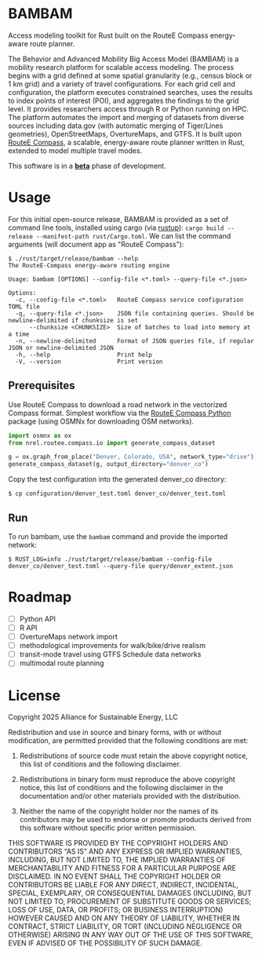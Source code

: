 # BAMBAM

Access modeling toolkit for Rust built on the RouteE Compass energy-aware route planner.

The Behavior and Advanced Mobility Big Access Model (BAMBAM) is a mobility research platform for scalable access modeling. The process begins with a grid defined at some spatial granularity (e.g., census block or 1 km grid) and a variety of travel configurations. For each grid cell and configuration, the platform executes constrained searches, uses the results to index points of interest (POI), and aggregates the findings to the grid level. It provides researchers access through R or Python running on HPC. The platform automates the import and merging of datasets from diverse sources including data.gov (with automatic merging of Tiger/Lines geometries), OpenStreetMaps, OvertureMaps, and GTFS. It is built upon [RouteE Compass](https://github.com/nrel/routee-compass), a scalable, energy-aware route planner written in Rust, extended to model multiple travel modes.

This software is in a [**beta**](https://en.wikipedia.org/wiki/Software_release_life_cycle#Beta) phase of development. 

# Usage

For this initial open-source release, BAMBAM is provided as a set of command line tools, installed using cargo (via [rustup](rustup.rs)): `cargo build --release --manifest-path rust/Cargo.toml`. We can list the command arguments (will document app as "RouteE Compass"):

```
$ ./rust/target/release/bambam --help
The RouteE-Compass energy-aware routing engine

Usage: bambam [OPTIONS] --config-file <*.toml> --query-file <*.json>

Options:
  -c, --config-file <*.toml>   RouteE Compass service configuration TOML file
  -q, --query-file <*.json>    JSON file containing queries. Should be newline-delimited if chunksize is set
      --chunksize <CHUNKSIZE>  Size of batches to load into memory at a time
  -n, --newline-delimited      Format of JSON queries file, if regular JSON or newline-delimited JSON
  -h, --help                   Print help
  -V, --version                Print version
```

## Prerequisites

Use RouteE Compass to download a road network in the vectorized Compass format. Simplest workflow via the [RouteE Compass Python](https://nrel.github.io/routee-compass/installation.html) package (using OSMNx for downloading OSM networks). 

```python
import osmnx as ox
from nrel.routee.compass.io import generate_compass_dataset

g = ox.graph_from_place("Denver, Colorado, USA", network_type="drive")
generate_compass_dataset(g, output_directory="denver_co")
```

Copy the test configuration into the generated denver_co directory:

```
$ cp configuration/denver_test.toml denver_co/denver_test.toml
```

## Run

To run bambam, use the `bambam` command and provide the imported network:

```
$ RUST_LOG=info ./rust/target/release/bambam --config-file denver_co/denver_test.toml --query-file query/denver_extent.json
```

# Roadmap

- [ ] Python API
- [ ] R API
- [ ] OvertureMaps network import
- [ ] methodological improvements for walk/bike/drive realism
- [ ] transit-mode travel using GTFS Schedule data networks
- [ ] multimodal route planning

# License

Copyright 2025 Alliance for Sustainable Energy, LLC

Redistribution and use in source and binary forms, with or without modification, are permitted provided that the following conditions are met:

1. Redistributions of source code must retain the above copyright notice, this list of conditions and the following disclaimer.

2. Redistributions in binary form must reproduce the above copyright notice, this list of conditions and the following disclaimer in the documentation and/or other materials provided with the distribution.

3. Neither the name of the copyright holder nor the names of its contributors may be used to endorse or promote products derived from this software without specific prior written permission.

THIS SOFTWARE IS PROVIDED BY THE COPYRIGHT HOLDERS AND CONTRIBUTORS “AS IS” AND ANY EXPRESS OR IMPLIED WARRANTIES, INCLUDING, BUT NOT LIMITED TO, THE IMPLIED WARRANTIES OF MERCHANTABILITY AND FITNESS FOR A PARTICULAR PURPOSE ARE DISCLAIMED. IN NO EVENT SHALL THE COPYRIGHT HOLDER OR CONTRIBUTORS BE LIABLE FOR ANY DIRECT, INDIRECT, INCIDENTAL, SPECIAL, EXEMPLARY, OR CONSEQUENTIAL DAMAGES (INCLUDING, BUT NOT LIMITED TO, PROCUREMENT OF SUBSTITUTE GOODS OR SERVICES; LOSS OF USE, DATA, OR PROFITS; OR BUSINESS INTERRUPTION) HOWEVER CAUSED AND ON ANY THEORY OF LIABILITY, WHETHER IN CONTRACT, STRICT LIABILITY, OR TORT (INCLUDING NEGLIGENCE OR OTHERWISE) ARISING IN ANY WAY OUT OF THE USE OF THIS SOFTWARE, EVEN IF ADVISED OF THE POSSIBILITY OF SUCH DAMAGE.
